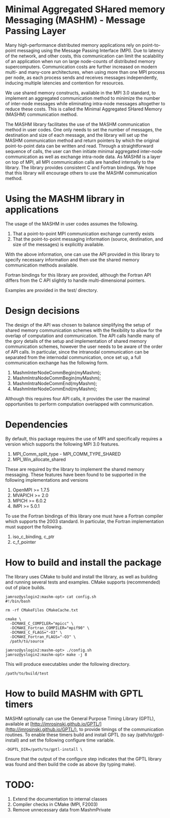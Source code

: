 # Minimal Aggregated SHared memory Messaging (MASHM) - Message Passing Layer

Many high-performance distributed memory applications rely on
point-to-point messaging using the Message Passing Interface (MPI). Due
to latency of the network, and other costs, this communication can limit
the scalability of an application when run on large node-counts of
distributed memory supercomputers. Communication costs are further
increased on modern multi- and many-core architectures, when using more
than one MPI process per node, as each process sends and receives
messages independently, inducing multiple latencies and contention for
resources. 

We use shared memory constructs, available in
the MPI 3.0 standard, to implement an aggregated communication method to
minimize the number of inter-node messages while eliminating intra-node
messages altogether to reduce these costs. 
This is called the Minimal Aggregated SHared Memory (MASHM) communication method.

The MASHM library facilitates the use of the MASHM communication method in user codes. One only needs to set the number of messages, the destination and size of each message, and the library will set up the MASHM communication method and return pointers by which the original point-to-point data can be written and read. Through a straightforward sequence of calls, the user can then initiate minimal aggregated inter-node communication as well as exchange intra-node data. As MASHM is a layer on top of MPI, all MPI communication calls are handled internally to the library. The library provides consistent C and Fortran bindings. We hope that this library will encourage others to use the MASHM communication method.


# Using the MASHM library in applications

The usage of the MASHM in user codes assumes the following.

1. That a point-to-point MPI communication exchange currently exists
2. That the point-to-point messaging information (source, destination, and size of the messages) is explicitly available.

With the above information, one can use the API provided in this library to specify necessary information and then use the shared memory communication methods available.

Fortran bindings for this library are provided, although the Fortran API differs from the C API slightly to handle multi-dimensional pointers.

Examples are provided in the test/ directory. 

# Design decisions

The design of the API was chosen to balance simplifying the setup of shared memory communication schemes with the flexibility to allow for the overlap of computation and communication. The API calls handle many of the gory details of the setup and implementation of shared memory communication schemes, however the user needs to be aware of the order of API calls. In particular, since the intranodal communication can be separated from the internodal communication, once set up, a full communication exchange has the following form.

1. MashmInterNodeCommBegin(myMashm);
2. MashmIntraNodeCommBegin(myMashm);
3. MashmIntraNodeCommEnd(myMashm);
4. MashmInterNodeCommEnd(myMashm);

Although this requires four API calls, it provides the user the maximal opportunities to perform computation overlapped with communication.

# Dependencies

By default, this package requires the use of MPI and specifically requires a version which supports the following MPI 3.0 features.

1. MPI_Comm_split_type - MPI_COMM_TYPE_SHARED
2. MPI_Win_allocate_shared

These are required by the library to implement the shared memory messaging. These features have been found to be supported in the following implementations and versions

1. OpenMPI >= 1.7.5
2. MVAPICH >= 2.0
3. MPICH >= 6.0.2
4. IMPI >= 5.0.1

To use the Fortran bindings of this library one must have a Fortran compiler which supports the 2003 standard. In particular, the Fortran implementation must support the following.

1. iso_c_binding, c_ptr
2. c_f_pointer

# How to build and install the package

The library uses CMake to build and install the library, as well as building and running several tests and examples. CMake supports (recommended) out of place builds.

    jamroz@yslogin2:mashm-opt> cat config.sh
    #!/bin/bash

    rm -rf CMakeFiles CMakeCache.txt

    cmake \
      -DCMAKE_C_COMPILER="mpicc" \
      -DCMAKE_Fortran_COMPILER="mpif90" \
      -DCMAKE_C_FLAGS="-O3" \
      -DCMAKE_Fortran_FLAGS="-O3" \
      /path/to/source

    jamroz@yslogin2:mashm-opt> ./config.sh
    jamroz@yslogin2:mashm-opt> make -j 8 

This will produce executables under the following directory.

    /path/to/build/test

# How to build MASHM with GPTL timers

MASHM optionally can use the General Purpose Timing Library (GPTL), available at [http://jmrosinski.github.io/GPTL/](http://jmrosinski.github.io/GPTL/), to provide timings of the communication routines. To enable these timers build and install GPTL (to say /path/to/gptl-install) and set the following configure time variable.

    -DGPTL_DIR=/path/to/gptl-install \

Ensure that the output of the configure step indicates that the GPTL library was found and then build the code as above (by typing make).

# TODO:

1. Extend the documentation to internal classes 
2. Compiler checks in CMake (MPI, F2003)
3. Remove unnecessary data from MashmPrivate
